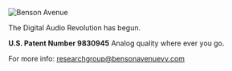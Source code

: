 ![Benson Avenue](https://pbs.twimg.com/profile_images/978455393553678336/WYmE-8Bp_400x400.jpg)

The Digital Audio Revolution has begun. 

**U.S. Patent Number 9830945** Analog quality where ever you go. 

For more info: [researchgroup@bensonavenuevv.com](mailto:researchgroup@bensonavenuevv.com)
